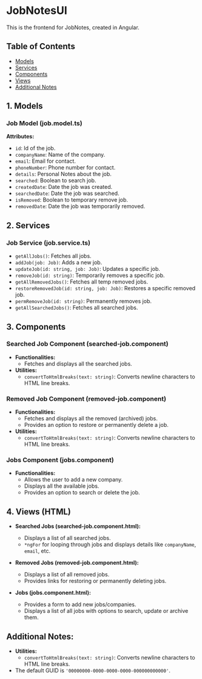# **JobNotesUI**

This is the frontend for JobNotes, created in Angular. 

## Table of Contents

- [Models](#models)
- [Services](#services)
- [Components](#components)
- [Views](#views)
- [Additional Notes](#additional-notes)

## **1. Models**

### **Job Model (job.model.ts)**

**Attributes:**

- `id`: Id of the job.
- `companyName`: Name of the company.
- `email`: Email for contact.
- `phoneNumber`: Phone number for contact.
- `details`: Personal Notes about the job.
- `searched`: Boolean to search job.
- `createdDate`: Date the job was created.
- `searchedDate`: Date the job was searched.
- `isRemoved`: Boolean to temporary remove job.
- `removedDate`: Date the job was temporarily removed.

## **2. Services**

### **Job Service (job.service.ts)**

- `getAllJobs()`: Fetches all jobs.
- `addJob(job: Job)`: Adds a new job.
- `updateJob(id: string, job: Job)`: Updates a specific job.
- `removeJob(id: string)`: Temporarily removes a specific job.
- `getAllRemovedJobs()`: Fetches all temp removed jobs.
- `restoreRemovedJob(id: string, job: Job)`: Restores a specific removed job.
- `permRemoveJob(id: string)`: Permanently removes job.
- `getAllSearchedJobs()`: Fetches all searched jobs.

## **3. Components**

### **Searched Job Component (searched-job.component)**

- **Functionalities:**
  - Fetches and displays all the searched jobs.
- **Utilities:** 
  - `convertToHtmlBreaks(text: string)`: Converts newline characters to HTML line breaks.

### **Removed Job Component (removed-job.component)**

- **Functionalities:**
  - Fetches and displays all the removed (archived) jobs.
  - Provides an option to restore or permanently delete a job.
- **Utilities:** 
  - `convertToHtmlBreaks(text: string)`: Converts newline characters to HTML line breaks.

### **Jobs Component (jobs.component)**

- **Functionalities:**
  - Allows the user to add a new company.
  - Displays all the available jobs.
  - Provides an option to search or delete the job.

## **4. Views (HTML)**

- **Searched Jobs (searched-job.component.html):**
  - Displays a list of all searched jobs.
  - `*ngFor` for looping through jobs and displays details like `companyName`, `email`, etc.

- **Removed Jobs (removed-job.component.html):**
  - Displays a list of all removed jobs.
  - Provides links for restoring or permanently deleting jobs.

- **Jobs (jobs.component.html):**
  - Provides a form to add new jobs/companies.
  - Displays a list of all jobs with options to search, update or archive them.

## **Additional Notes:**

- **Utilities:** 
  - `convertToHtmlBreaks(text: string)`: Converts newline characters to HTML line breaks.
- The default GUID is `'00000000-0000-0000-0000-000000000000'`.
